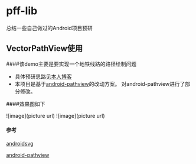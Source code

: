 # pff-lib
总结一些自己做过的Android项目预研

## VectorPathView使用
####该demo主要是要实现一个地铁线路的路径绘制问题
* 具体预研思路见[本人博客](http://www.pffair.com/blog/2016/03/11/svg-android/)
* 本项目是基于[android-pathview](https://github.com/geftimov/android-pathview)的改动方案。
对android-pathview进行了部分修改。

####效果图如下

![image](picture url)
![image](picture url)

#### 参考
[androidsvg](https://github.com/BigBadaboom/androidsvg) 

[android-pathview](https://github.com/geftimov/android-pathview)
